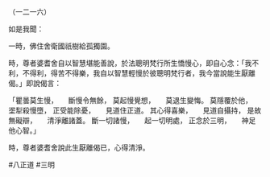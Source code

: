 （一二一六）

如是我聞：

一時，佛住舍衛國祇樹給孤獨園。

時，尊者婆耆舍自以智慧堪能善說，於法聰明梵行所生憍慢心，即自心念：「我不利，不得利，得苦不得樂，我自以智慧輕慢於彼聰明梵行者，我今當說能生厭離偈。」即說偈言：

「瞿曇莫生慢，　　斷慢令無餘，
莫起慢覺想，　　莫退生變悔。
莫隱覆於他，　　埿犁殺慢墮，
正受能除憂，　　見道住正道。
其心得喜樂，　　見道自攝持，
是故無礙辯，　　清淨離諸蓋。
斷一切諸慢，　　起一切明處，
正念於三明，　　神足他心智。」

時，尊者婆耆舍說此生厭離偈已，心得清淨。




#八正道
#三明
